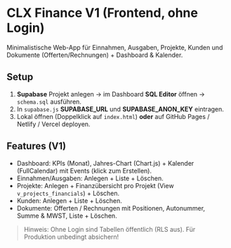 # CLX Finance V1 (Frontend, ohne Login)

Minimalistische Web-App für Einnahmen, Ausgaben, Projekte, Kunden und Dokumente (Offerten/Rechnungen) + Dashboard & Kalender.

## Setup
1) **Supabase** Projekt anlegen → im Dashboard **SQL Editor** öffnen → `schema.sql` ausführen.
2) In `supabase.js` **SUPABASE_URL** und **SUPABASE_ANON_KEY** eintragen.
3) Lokal öffnen (Doppelklick auf `index.html`) **oder** auf GitHub Pages / Netlify / Vercel deployen.

## Features (V1)
- Dashboard: KPIs (Monat), Jahres-Chart (Chart.js) + Kalender (FullCalendar) mit Events (klick zum Erstellen).
- Einnahmen/Ausgaben: Anlegen + Liste + Löschen.
- Projekte: Anlegen + Finanzübersicht pro Projekt (View `v_projects_financials`) + Löschen.
- Kunden: Anlegen + Liste + Löschen.
- Dokumente: Offerten / Rechnungen mit Positionen, Autonummer, Summe & MWST, Liste + Löschen.

> Hinweis: Ohne Login sind Tabellen öffentlich (RLS aus). Für Produktion unbedingt absichern!
